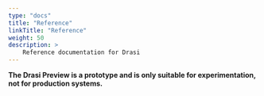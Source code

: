 ```yaml
---
type: "docs"
title: "Reference"
linkTitle: "Reference"
weight: 50
description: >
    Reference documentation for Drasi
---
```


**The Drasi Preview is a prototype and is only suitable for experimentation, not for production systems.**
